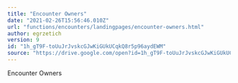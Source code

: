 ```yaml
---
title: "Encounter Owners"
date: "2021-02-26T15:56:46.010Z"
url: "functions/encounters/landingpages/encounter-owners.html"
author: egrzetich
version: 9
id: "1h_gT9F-toUuJrJvskcGJwKiGUkUCqkQ8r5p96aydEWM"
source: "https://drive.google.com/open?id=1h_gT9F-toUuJrJvskcGJwKiGUkUCqkQ8r5p96aydEWM"
---
```

Encounter Owners


